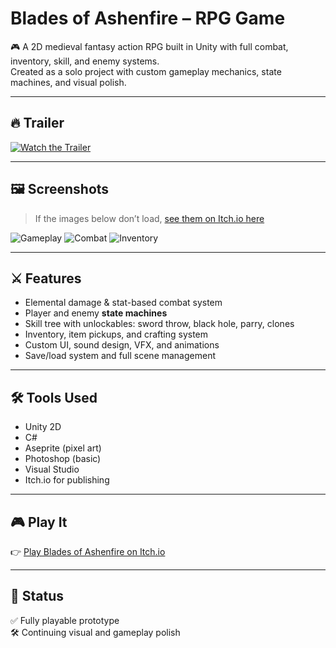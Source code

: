 # Blades of Ashenfire – RPG Game

🎮 A 2D medieval fantasy action RPG built in Unity with full combat, inventory, skill, and enemy systems.  
Created as a solo project with custom gameplay mechanics, state machines, and visual polish.

---

## 🔥 Trailer

[![Watch the Trailer](https://img.youtube.com/vi/bPJu3oj72P8/hqdefault.jpg)](https://www.youtube.com/watch?v=bPJu3oj72P8)

---

## 🖼️ Screenshots

> If the images below don’t load, [see them on Itch.io here](https://ohestisgames.itch.io/blades-of-ashenfire)

![Gameplay](https://img.itch.zone/aW1hZ2UvMzY3MDA0Ni8yMTgzOTE0Ni5wbmc=/original/z4wq%2FQ.png)
![Combat](https://img.itch.zone/aW1hZ2UvMzY3MDA0Ni8yMTgzOTE0NS5wbmc=/original/08Vii8.png)
![Inventory](https://img.itch.zone/aW1hZ2UvMzY3MDA0Ni8yMTgzOTE1Mi5wbmc=/original/EmjjuM.png)

---

## ⚔️ Features

- Elemental damage & stat-based combat system
- Player and enemy **state machines**
- Skill tree with unlockables: sword throw, black hole, parry, clones
- Inventory, item pickups, and crafting system
- Custom UI, sound design, VFX, and animations
- Save/load system and full scene management

---

## 🛠️ Tools Used

- Unity 2D
- C#
- Aseprite (pixel art)
- Photoshop (basic)
- Visual Studio
- Itch.io for publishing

---

## 🎮 Play It

👉 [Play Blades of Ashenfire on Itch.io](https://ohestisgames.itch.io/blades-of-ashenfire)

---

## 📂 Status

✅ Fully playable prototype  
🛠️ Continuing visual and gameplay polish
